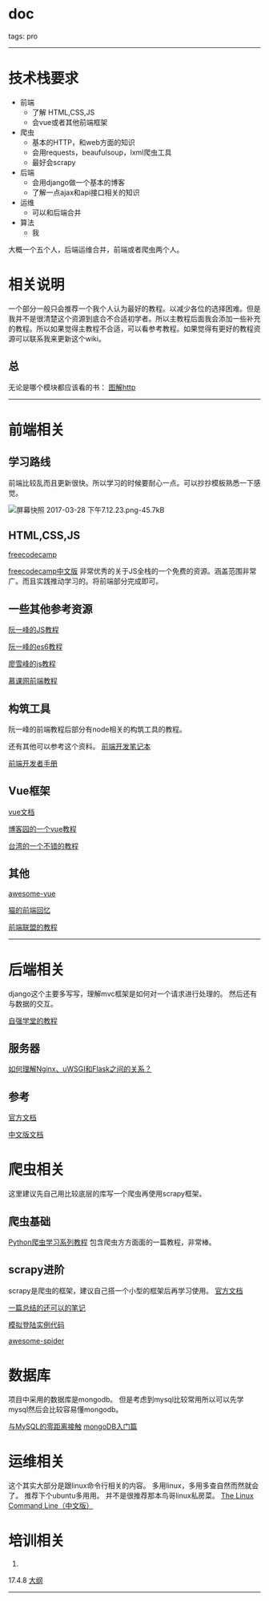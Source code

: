 # doc
tags: pro

---

# 技术栈要求
* 前端
    * 了解 HTML,CSS,JS
    * 会vue或者其他前端框架
* 爬虫
    * 基本的HTTP，和web方面的知识
    * 会用requests，beaufulsoup，lxml爬虫工具
    * 最好会scrapy
* 后端
    * 会用django做一个基本的博客
    * 了解一点ajax和api接口相关的知识
* 运维
    * 可以和后端合并
* 算法
    * 我

大概一个五个人，后端运维合并，前端或者爬虫两个人。


# 相关说明
一个部分一般只会推荐一个我个人认为最好的教程。以减少各位的选择困难。但是我并不是很清楚这个资源到底合不合适初学者。所以主教程后面我会添加一些补充的教程。所以如果觉得主教程不合适，可以看参考教程。如果觉得有更好的教程资源可以联系我来更新这个wiki。

## 总
无论是哪个模块都应该看的书：
[图解http][1]

----------


# 前端相关
## 学习路线

前端比较乱而且更新很快。所以学习的时候要耐心一点。可以抄抄模板熟悉一下感觉。

![屏幕快照 2017-03-28 下午7.12.23.png-45.7kB][2]
## HTML,CSS,JS
[freecodecamp][3]

[freecodecamp中文版][4]
非常优秀的关于JS全栈的一个免费的资源。涵盖范围非常广。而且实践推动学习的。将前端部分完成即可。

## 一些其他参考资源
[阮一峰的JS教程][5]

[阮一峰的es6教程][6]

[廖雪峰的js教程][7]

[慕课网前端教程][8]

## 构筑工具

阮一峰的前端教程后部分有node相关的构筑工具的教程。

还有其他可以参考这个资料。
[前端开发笔记本][9]

[前端开发者手册][10]

## Vue框架

[vue文档][11]

[博客园的一个vue教程][12]

[台湾的一个不错的教程][13]

## 其他
[awesome-vue][14]

[猫的前端回忆][15]

[前端联盟的教程][16]

----------


# 后端相关
django这个主要多写写，理解mvc框架是如何对一个请求进行处理的。
然后还有与数据的交互。

[自强学堂的教程][17]


## 服务器
[如何理解Nginx、uWSGI和Flask之间的关系？][18]

## 参考
[官方文档][19]

[中文版文档][20]

# 爬虫相关
这里建议先自己用比较底层的库写一个爬虫再使用scrapy框架。


## 爬虫基础
[Python爬虫学习系列教程][21]
包含爬虫方方面面的一篇教程，非常棒。

## scrapy进阶
scrapy是爬虫的框架，建议自己搭一个小型的框架后再学习使用。
[官方文档][22]

[一篇总结的还可以的笔记][23]

[模拟登陆实例代码][24]

[awesome-spider][25]

# 数据库
项目中采用的数据库是mongodb。
但是考虑到mysql比较常用所以可以先学mysql然后会比较容易懂mongodb。

[与MySQL的零距离接触][26]
[mongoDB入门篇][27]

# 运维相关
这个其实大部分是跟linux命令行相关的内容。
多用linux，多用多查自然而然就会了。
推荐下个ubuntu多用用。
并不是很推荐那本鸟哥linux私房菜。
[The Linux Command Line（中文版）][28]

# 培训相关
1.
17.4.8
[大纲][29]

----------


  [1]: https://book.douban.com/subject/25863515/
  [2]: http://static.zybuluo.com/nemos/1so73zm1vyw16hw0ug37awvm/%E5%B1%8F%E5%B9%95%E5%BF%AB%E7%85%A7%202017-03-28%20%E4%B8%8B%E5%8D%887.12.23.png
  [3]: https://www.freecodecamp.com/
  [4]: https://freecodecamp.cn/
  [5]: http://javascript.ruanyifeng.com/
  [6]: http://es6.ruanyifeng.com/
  [7]: http://www.liaoxuefeng.com/wiki/001434446689867b27157e896e74d51a89c25cc8b43bdb3000
  [8]: http://www.imooc.com/course/list?c=fe
  [9]: https://li-xinyang.gitbooks.io/frontend-notebook/content/
  [10]: https://dwqs.gitbooks.io/frontenddevhandbook/content/
  [11]: https://vuejs.org/
  [12]: http://www.cnblogs.com/keepfool/category/845804.html
  [13]: http://ithelp.ithome.com.tw/users/20103326/ironman/1114
  [14]: https://github.com/vuejs/awesome-vue
  [15]: https://github.com/Wscats/Good-text-Share
  [16]: https://github.com/jsfront/src/blob/master/qq.md
  [17]: http://www.ziqiangxuetang.com/django/django-tutorial.html
  [18]: http://python.jobbole.com/87588/
  [19]: https://docs.djangoproject.com/en/1.10/
  [20]: http://usyiyi.cn/translate/django_182/index.html
  [21]: http://cuiqingcai.com/1052.html
  [22]: https://doc.scrapy.org/en/1.3/
  [23]: https://segmentfault.com/a/1190000007073049
  [24]: https://github.com/xchaoinfo/fuck-login
  [25]: https://github.com/facert/awesome-spider
  [26]: http://www.imooc.com/learn/122
  [27]: http://www.imooc.com/learn/295
  [28]: http://billie66.github.io/TLCL/book/zh/
  [29]: http://naotu.baidu.com/file/c0321ac177a37901ac5bc2de64ba1635?token=3ba268898f708f97